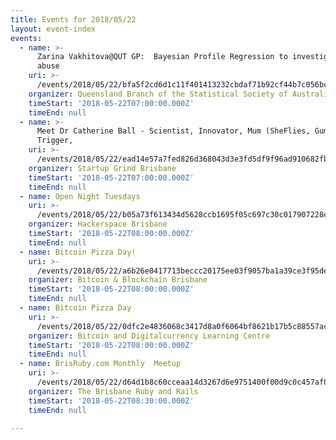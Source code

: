 ```yaml
---
title: Events for 2018/05/22
layout: event-index
events:
  - name: >-
      Zarina Vakhitova@QUT GP:  Bayesian Profile Regression to investigate cyber
      abuse
    uri: >-
      /events/2018/05/22/bfa5f2cd6d1c11f401413232cbdaf71b92cf44b7c056bc09387b82fb591a84f6
    organizer: Queensland Branch of the Statistical Society of Australia
    timeStart: '2018-05-22T07:00:00.000Z'
    timeEnd: null
  - name: >-
      Meet Dr Catherine Ball - Scientist, Innovator, Mum (SheFlies, Gumption
      Trigger,
    uri: >-
      /events/2018/05/22/ead14e57a7fed826d368043d3e3fd5df9f96ad910682fb72663af932af2277c4
    organizer: Startup Grind Brisbane
    timeStart: '2018-05-22T07:00:00.000Z'
    timeEnd: null
  - name: Open Night Tuesdays
    uri: >-
      /events/2018/05/22/b05a73f613434d5628ccb1695f05c697c30c017907228eae1bb9b93d8e01b0df
    organizer: Hackerspace Brisbane
    timeStart: '2018-05-22T08:00:00.000Z'
    timeEnd: null
  - name: Bitcoin Pizza Day!
    uri: >-
      /events/2018/05/22/a6b26e0417713beccc20175ee03f9057ba1a39ce3f95dec53e4e1891f56bf450
    organizer: Bitcoin & Blockchain Brisbane
    timeStart: '2018-05-22T08:00:00.000Z'
    timeEnd: null
  - name: Bitcoin Pizza Day
    uri: >-
      /events/2018/05/22/0dfc2e4836068c3417d8a0f6064bf8621b17b5c88557accfe42fe8b26d62706c
    organizer: Bitcoin and Digitalcurrency Learning Centre
    timeStart: '2018-05-22T08:00:00.000Z'
    timeEnd: null
  - name: BrisRuby.com Monthly  Meetup
    uri: >-
      /events/2018/05/22/d64d1b8c60cceaa14d3267d6e9751400f00d9c0c457af032314f3cd85d9e1c20
    organizer: The Brisbane Ruby and Rails
    timeStart: '2018-05-22T08:30:00.000Z'
    timeEnd: null

---
```

